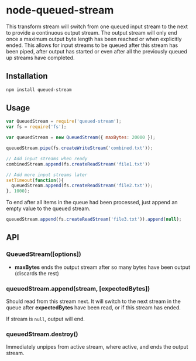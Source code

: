 node-queued-stream
==================

This transform stream will switch from one queued input stream to the next to provide a continuous output stream. The output stream will only end once a maximum output byte length has been reached or when explicitly ended. This allows for input streams to be queued after this stream has been piped, after output has started or even after all the previously queued up streams have completed.

## Installation

``` bash
npm install queued-stream
```

## Usage

``` javascript
var QueuedStream = require('queued-stream');
var fs = require('fs');

var queuedStream = new QueuedStream({ maxBytes: 20000 });

queuedStream.pipe(fs.createWriteStream('combined.txt'));

// Add input streams when ready
combinedStream.append(fs.createReadStream('file1.txt'))

// Add more input streams later
setTimeout(function(){
  queuedStream.append(fs.createReadStream('file2.txt'));
}, 1000);
```

To end after all items in the queue had been processed, just append an empty value to the queued stream.

``` javascript
queuedStream.append(fs.createReadStream('file3.txt')).append(null);
```

## API

### QueuedStream([options])

- **maxBytes** ends the output stream after so many bytes have been output (discards the rest)

### queuedStream.append(stream, [expectedBytes])

Should read from this stream next. It will switch to the next stream in the queue after **expectedBytes** have been read, or if this stream has ended.

If stream is `null`, output will end.

### queuedStream.destroy()

Immediately unpipes from active stream, where active, and ends the output stream.
